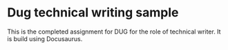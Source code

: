 # Dug technical writing sample

This is the completed assignment for DUG for the role of technical writer. It is build using Docusaurus.
